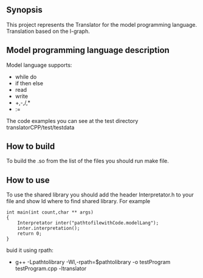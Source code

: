 Synopsis
-------------
This project represents the Translator for the model programming language.
Translation based on the l-graph.

Model programming language description
--------------------

Model language supports:
* while do
* if then else
* read
* write
* +,-,/,*
* :=

The code examples you can see at the test directory translatorCPP/test/testdata


How to build
------------------------
To build the .so from the list of the files you should run make file.


How to use
-----------------------
To use the shared library you should add the header Interpretator.h to your file and show ld where to find shared library.
For example 

	int main(int count,char ** args)
	{
		Interpretator inter("pathtofilewithCode.modelLang");
		inter.interpretation();
		return 0;
	}
buid it using rpath:
* g++ -Lpathtolibrary -Wl,-rpath=$pathtolibrary -o testProgram testProgram.cpp -ltranslator






